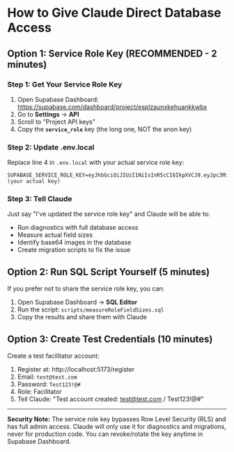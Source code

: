 # How to Give Claude Direct Database Access

## Option 1: Service Role Key (RECOMMENDED - 2 minutes)

### Step 1: Get Your Service Role Key
1. Open Supabase Dashboard: https://supabase.com/dashboard/project/esplzaunxkehuankkwbx
2. Go to **Settings** → **API**
3. Scroll to "Project API keys"
4. Copy the **`service_role`** key (the long one, NOT the anon key)

### Step 2: Update .env.local
Replace line 4 in `.env.local` with your actual service role key:

```env
SUPABASE_SERVICE_ROLE_KEY=eyJhbGciOiJIUzI1NiIsInR5cCI6IkpXVCJ9.eyJpc3MiOiJz....  (your actual key)
```

### Step 3: Tell Claude
Just say "I've updated the service role key" and Claude will be able to:
- Run diagnostics with full database access
- Measure actual field sizes
- Identify base64 images in the database
- Create migration scripts to fix the issue

## Option 2: Run SQL Script Yourself (5 minutes)

If you prefer not to share the service role key, you can:

1. Open Supabase Dashboard → **SQL Editor**
2. Run the script: `scripts/measureRoleFieldSizes.sql`
3. Copy the results and share them with Claude

## Option 3: Create Test Credentials (10 minutes)

Create a test facilitator account:

1. Register at: http://localhost:5173/register
2. Email: `test@test.com`
3. Password: `Test123!@#`
4. Role: Facilitator
5. Tell Claude: "Test account created: test@test.com / Test123!@#"

---

**Security Note:** The service role key bypasses Row Level Security (RLS) and has full admin access. Claude will only use it for diagnostics and migrations, never for production code. You can revoke/rotate the key anytime in Supabase Dashboard.
